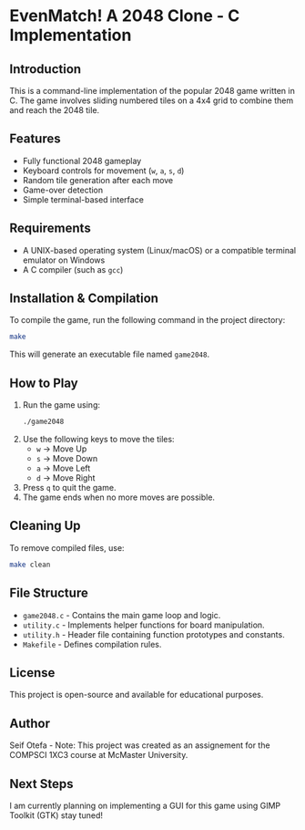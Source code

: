 
# EvenMatch! A 2048 Clone - C Implementation

## Introduction
This is a command-line implementation of the popular 2048 game written in C. The game involves sliding numbered tiles on a 4x4 grid to combine them and reach the 2048 tile.

## Features
- Fully functional 2048 gameplay
- Keyboard controls for movement (`w`, `a`, `s`, `d`)
- Random tile generation after each move
- Game-over detection
- Simple terminal-based interface

## Requirements
- A UNIX-based operating system (Linux/macOS) or a compatible terminal emulator on Windows
- A C compiler (such as `gcc`)

## Installation & Compilation
To compile the game, run the following command in the project directory:

```sh
make
```

This will generate an executable file named `game2048`.

## How to Play
1. Run the game using:
   ```sh
   ./game2048
   ```
2. Use the following keys to move the tiles:
   - `w` → Move Up
   - `s` → Move Down
   - `a` → Move Left
   - `d` → Move Right
3. Press `q` to quit the game.
4. The game ends when no more moves are possible.

## Cleaning Up
To remove compiled files, use:
```sh
make clean
```

## File Structure
- `game2048.c` - Contains the main game loop and logic.
- `utility.c` - Implements helper functions for board manipulation.
- `utility.h` - Header file containing function prototypes and constants.
- `Makefile` - Defines compilation rules.

## License
This project is open-source and available for educational purposes.

## Author
Seif Otefa - Note: This project was created as an assignement for the COMPSCI 1XC3 course at McMaster University.

## Next Steps
I am currently planning on implementing a GUI for this game using GIMP Toolkit (GTK) stay tuned!

